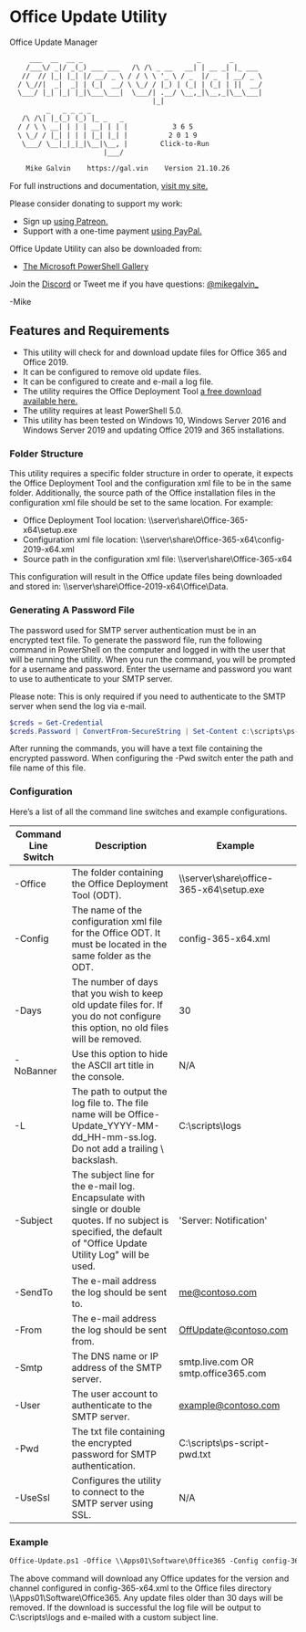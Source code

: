# Office Update Utility

Office Update Manager

```txt
     ___  __  __ _                            _       _
    /___\/ _|/ _(_) ___ ___   /\ /\ _ __   __| | __ _| |_ ___
   //  // |_| |_| |/ __/ _ \ / / \ \ '_ \ / _  |/ _  | __/ _ \  
  / \_//|  _|  _| | (_|  __/ \ \_/ / |_) | (_| | (_| | ||  __/  
  \___/ |_| |_| |_|\___\___|  \___/| .__/ \__,_|\__,_|\__\___|  
                                   |_|
         _   _ _ _ _
   /\ /\| |_(_) (_) |_ _   _
  / / \ \ __| | | | __| | | |           3 6 5
  \ \_/ / |_| | | | |_| |_| |          2 0 1 9
   \___/ \__|_|_|_|\__|\__, |        Click-to-Run
                       |___/

    Mike Galvin    https://gal.vin    Version 21.10.26
```

For full instructions and documentation, [visit my site.](https://gal.vin/posts/automated-office-updates/)

Please consider donating to support my work:

* Sign up [using Patreon.](https://www.patreon.com/mikegalvin)
* Support with a one-time payment [using PayPal.](https://www.paypal.me/digressive)

Office Update Utility can also be downloaded from:

* [The Microsoft PowerShell Gallery](https://www.powershellgallery.com/packages/Office-Update)

Join the [Discord](http://discord.gg/5ZsnJ5k) or Tweet me if you have questions: [@mikegalvin_](https://twitter.com/mikegalvin_)

-Mike

## Features and Requirements

* This utility will check for and download update files for Office 365 and Office 2019.
* It can be configured to remove old update files.
* It can be configured to create and e-mail a log file.
* The utility requires the Office Deployment Tool [a free download available here.](https://www.microsoft.com/en-us/download/details.aspx?id=49117)
* The utility requires at least PowerShell 5.0.
* This utility has been tested on Windows 10, Windows Server 2016 and Windows Server 2019 and updating Office 2019 and 365 installations.

### Folder Structure

This utility requires a specific folder structure in order to operate, it expects the Office Deployment Tool and the configuration xml file to be in the same folder. Additionally, the source path of the Office installation files in the configuration xml file should be set to the same location. For example:

* Office Deployment Tool location: \\\server\share\Office-365-x64\setup.exe
* Configuration xml file location: \\\server\share\Office-365-x64\config-2019-x64.xml
* Source path in the configuration xml file: \\\server\share\Office-365-x64

This configuration will result in the Office update files being downloaded and stored in: \\\server\share\Office-2019-x64\Office\Data.

### Generating A Password File

The password used for SMTP server authentication must be in an encrypted text file. To generate the password file, run the following command in PowerShell on the computer and logged in with the user that will be running the utility. When you run the command, you will be prompted for a username and password. Enter the username and password you want to use to authenticate to your SMTP server.

Please note: This is only required if you need to authenticate to the SMTP server when send the log via e-mail.

``` powershell
$creds = Get-Credential
$creds.Password | ConvertFrom-SecureString | Set-Content c:\scripts\ps-script-pwd.txt
```

After running the commands, you will have a text file containing the encrypted password. When configuring the -Pwd switch enter the path and file name of this file.

### Configuration

Here’s a list of all the command line switches and example configurations.

| Command Line Switch | Description | Example |
| ------------------- | ----------- | ------- |
| -Office | The folder containing the Office Deployment Tool (ODT). | \\\server\share\office-365-x64\setup.exe |
| -Config | The name of the configuration xml file for the Office ODT. It must be located in the same folder as the ODT. | config-365-x64.xml |
| -Days | The number of days that you wish to keep old update files for. If you do not configure this option, no old files will be removed. | 30 |
| -NoBanner | Use this option to hide the ASCII art title in the console. | N/A |
| -L | The path to output the log file to. The file name will be Office-Update_YYYY-MM-dd_HH-mm-ss.log. Do not add a trailing \ backslash. | C:\scripts\logs |
| -Subject | The subject line for the e-mail log. Encapsulate with single or double quotes. If no subject is specified, the default of "Office Update Utility Log" will be used. | 'Server: Notification' |
| -SendTo | The e-mail address the log should be sent to. | me@contoso.com |
| -From | The e-mail address the log should be sent from. | OffUpdate@contoso.com |
| -Smtp | The DNS name or IP address of the SMTP server. | smtp.live.com OR smtp.office365.com |
| -User | The user account to authenticate to the SMTP server. | example@contoso.com |
| -Pwd | The txt file containing the encrypted password for SMTP authentication. | C:\scripts\ps-script-pwd.txt |
| -UseSsl | Configures the utility to connect to the SMTP server using SSL. | N/A |

### Example

``` txt
Office-Update.ps1 -Office \\Apps01\Software\Office365 -Config config-365-x64.xml -Days 30 -L C:\scripts\logs -Subject 'Server: Office Update' -SendTo me@contoso.com -From OffUpdate@contoso.com -Smtp smtp.outlook.com -User me@contoso.com -Pwd P@ssw0rd -UseSsl
```

The above command will download any Office updates for the version and channel configured in config-365-x64.xml to the Office files directory \\\Apps01\Software\Office365. Any update files older than 30 days will be removed. If the download is successful the log file will be output to C:\scripts\logs and e-mailed with a custom subject line.
